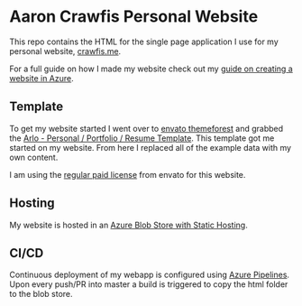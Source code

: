 # Aaron Crawfis Personal Website

This repo contains the HTML for the single page application I use for my personal website, [crawfis.me](https://crawfis.me).

For a full guide on how I made my website check out my [guide on creating a website in Azure](Guide.md).

## Template

To get my website started I went over to [envato themeforest](https://themeforest.net) and grabbed the [Arlo - Personal / Portfolio / Resume Template](https://themeforest.net/item/arlo-personal-portfolio-template/23175475). This template got me started on my website. From here I replaced all of the example data with my own content.

I am using the [regular paid license](https://themeforest.net/licenses/terms/regular/2.2%20(Copy)) from envato for this website.

## Hosting

My website is hosted in an [Azure Blob Store with Static Hosting](https://docs.microsoft.com/en-us/azure/storage/blobs/storage-blob-static-website).

## CI/CD

Continuous deployment of my webapp is configured using [Azure Pipelines](https://azure.microsoft.com/en-us/services/devops/pipelines/). Upon every push/PR into master a build is triggered to copy the html folder to the blob store.